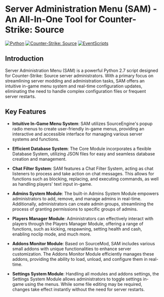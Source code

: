 # Server Administration Menu (SAM) - An All-In-One Tool for Counter-Strike: Source

[![Python](https://img.shields.io/badge/python-2.7-blue.svg)](https://www.python.org/)
[![Counter-Strike: Source](https://img.shields.io/badge/Counter--Strike-Source-orange.svg)](https://store.steampowered.com/app/240)
[![EventScripts](https://img.shields.io/badge/EventScripts-2.1.1.379-yellow.svg)]([http://python.eventscripts.com/pages/Main_Page])

## Introduction

Server Administration Menu (SAM) is a powerful Python 2.7 script designed for Counter-Strike: Source server administrators. With a primary focus on streamlining server modding and administration tasks, SAM offers an intuitive in-game menu system and real-time configuration updates, eliminating the need to handle complex configuration files or frequent server restarts.

## Key Features

- **Intuitive In-Game Menu System**: SAM utilizes SourceEngine's popup radio menus to create user-friendly in-game menus, providing an interactive and accessible interface for managing various server systems and functions.

- **Efficient Database System**: The Core Module incorporates a flexible Database System, utilizing JSON files for easy and seamless database creation and management.

- **Chat Filter System**: SAM features a Chat Filter System, acting as chat listeners to process and take action on chat messages. This allows for functions such as blocking, replacing, and executing commands, as well as handling players' text input in-game.

- **Admins System Module**: The built-in Admins System Module empowers administrators to add, remove, and manage admins in real-time. Additionally, administrators can create admin groups, streamlining the process of granting permissions to specific groups of admins.

- **Players Manager Module**: Administrators can effectively interact with players through the Players Manager Module, offering a range of functions, such as kicking, respawning, setting health and cash, enabling noclip mode, and much more.

- **Addons Monitor Module**: Based on SourceMod, SAM includes various small addons with unique functionalities to enhance server customization. The Addons Monitor Module efficiently manages these addons, providing the ability to load, unload, and configure them in real-time.

- **Settings System Module**: Handling all modules and addons settings, the Settings System Module allows administrators to toggle settings in-game using the menus. While some file editing may be required, changes take effect instantly without the need for server restarts.
